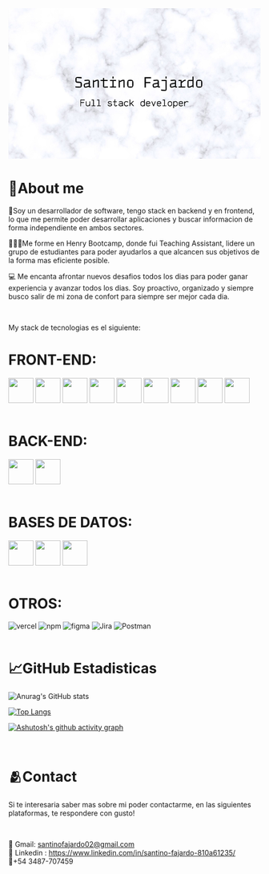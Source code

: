 <img height="300px" width ="100%" src="./ImagenPresentacion.jpg" alt="My cool logo"/>

<br>

<h1>💎About me </h1>
🚀Soy un desarrollador de software, tengo stack en backend y en frontend, lo que me permite poder desarrollar aplicaciones y buscar informacion de forma independiente en ambos sectores.

🧑‍🤝‍🧑Me forme en Henry Bootcamp, donde fui Teaching Assistant, lidere un grupo de estudiantes para poder ayudarlos a que alcancen sus objetivos de la forma mas eficiente posible.

💻 Me encanta afrontar nuevos desafios todos los dias para poder ganar experiencia y avanzar todos los dias. Soy proactivo, organizado y siempre busco salir de mi zona de confort para siempre ser mejor cada dia.

<br>

My stack de tecnologias es el siguiente:

<h1 font-size="40px">FRONT-END:</h1>
<div display="flex" flex-wrap="wrap">
<img width="50px" height = "50px" src="https://images.vexels.com/media/users/3/166383/isolated/lists/6024bc5746d7436c727825dc4fc23c22-icono-de-lenguaje-de-programacion-html.png">
<img width="50px" height = "50px" src="https://cdn-icons-png.flaticon.com/512/5968/5968242.png">
<img width="50px" height = "50px" src="https://images.vexels.com/media/users/3/166403/isolated/lists/a5a33bf3004830a2bd581e9fa65de660-icono-del-lenguaje-de-programacion-javascript.png">
<img width="50px" height = "50px" src="https://cdn.iconscout.com/icon/free/png-256/typescript-1174965.png">
<img width="50px" height = "50px"   src = "https://cdn.iconscout.com/icon/free/png-256/react-4-1175110.png">
<img width="50px" height = "50px"   src = "https://static-00.iconduck.com/assets.00/next-dot-js-icon-256x256-lkn50kli.png">
<img width="50px" height = "50px" src ="https://camo.githubusercontent.com/807a841178a49b85c44b25373873d8c5121ee2711e676a968643dbb642eb1eba/68747470733a2f2f6d69726f2e6d656469756d2e636f6d2f6d61782f3430302f312a59745f6b7867616f567746585f6c4f336c775a506c672e706e67">
<img width="50px" height = "50px" src="https://camo.githubusercontent.com/328dd0b08cb4d61d00f8362daa41fad7421c6f12b28a671f0b353ba98deb4bb9/68747470733a2f2f696d616765732e6f70656e636f6c6c6563746976652e636f6d2f6368616b72612d75692d70726f2f363162643164642f6c6f676f2f3235362e706e67">
<img width="50px" height = "50px" src="https://img.icons8.com/color/480/redux.png">
</div>

<br>

<h1 font-size="40px">BACK-END:</h1>
<div display="flex" flex-wrap="wrap">
<img width="50px" height = "50px" src="https://cdn.iconscout.com/icon/free/png-256/node-js-1174925.png">
<img width="50px" height = "50px" src="https://camo.githubusercontent.com/b781e4e3cb62aea137020cdcffd9bcebc1a28ad24131af05515c3cb4dfc20fe5/68747470733a2f2f69322e77702e636f6d2f7777772e6d656d656e746f746563682e696e2f6173736574732f696d616765732f69636f6e732f657870726573732e706e67">
</div>

<br>

<h1 font-size="40px">BASES DE DATOS:</h1>
<div display="flex" flex-wrap="wrap">
<img width="50px" height = "50px" src="https://icons-for-free.com/download-icon-Prisma-1324888754378428488_256.ico">
<img width="50px" height = "50px" src="https://images.opencollective.com/sequelize/5974b6b/logo/256.png">
<img width="50px" height = "50px" src="https://cdn.iconscout.com/icon/free/png-256/postgresql-11-1175122.png">
</div>

<br>

<h1 font-size="40px">OTROS:</h1>
<div  display="flex" flex-wrap="wrap">
<img alt="vercel" width="50px" height = "50px" src="https://i.pinimg.com/favicons/c38fa951eee1634b5661858134360485f5da9059ad595e5138ed6b81.ico?c630728794e72bd1065df7b6d28b3852">
<img alt="npm" width="50px" height = "50px" src="https://camo.githubusercontent.com/fab4b59769d82f5e3b02ab2188ff6a6935cfbc09da3b39deb7c99acbf464e30f/68747470733a2f2f696d672e69636f6e73382e636f6d2f636f6c6f722f3435322f6e706d2e706e67">
<img alt ="figma" width="50px" height = "50px" src="https://cdn-icons-png.flaticon.com/128/5968/5968701.png">
<img alt ="Jira" width="50px" height = "50px" src="https://leadgenapp.io/wp-content/uploads/2022/03/ea4a5ee38c7a088e243745dd0b851784.png">
<img alt ="Postman" width="50px" height = "50px" src="https://cdn.icon-icons.com/icons2/3053/PNG/128/postman_macos_bigsur_icon_189815.png">
</div>

<br>


<h1 font-size="40px">📈GitHub Estadisticas</h1>

![Anurag's GitHub stats](https://github-readme-stats.vercel.app/api?username=SantinoFajardo&show_icons=true&theme=swift)

[![Top Langs](https://github-readme-stats.vercel.app/api/top-langs/?username=SantinoFajardo&langs_count=10)](https://github.com/SantinoFajardo/github-readme-stats)

[![Ashutosh's github activity graph](https://activity-graph.herokuapp.com/graph?username=SantinoFajardo&theme=high-contrast)](https://github.com/SantinoFajardo/github-readme-activity-graph)


<br>

<h1>🫂Contact</h1>

Si te interesaria saber mas sobre mi poder contactarme, en las siguientes plataformas, te respondere con gusto!

<br>

🔗 Gmail: santinofajardo02@gmail.com <br>
🔗 Linkedin : https://www.linkedin.com/in/santino-fajardo-810a61235/ <br>
📱+54 3487-707459





